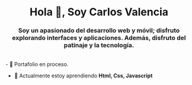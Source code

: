 <h1 align="center">Hola 👋, Soy Carlos Valencia</h1>
<h3 align="center">Soy un apasionado del desarrollo web y móvil; disfruto explorando interfaces y aplicaciones. Además, disfruto del patinaje y la tecnología.</h3>

<br>
- 🔭 Portafolio en proceso.

- 🌱 Actualmente estoy aprendiendo **Html, Css, Javascript**

<br>

